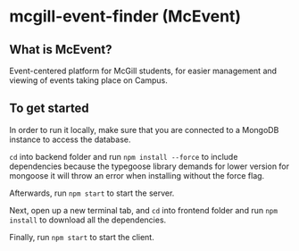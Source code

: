 # mcgill-event-finder (McEvent)

## What is McEvent?

Event-centered platform for McGill students, for easier management and viewing of events taking place on Campus.

## To get started

In order to run it locally, make sure that you are connected to a MongoDB instance to access the database.

`cd` into backend folder and run `npm install --force` to include dependencies because the typegoose library demands for lower version for mongoose it will throw an error when installing without the force flag.

Afterwards, run `npm start` to start the server.

Next, open up a new terminal tab, and `cd` into frontend folder and run `npm install` to download all the dependencies.

Finally, run `npm start` to start the client.
